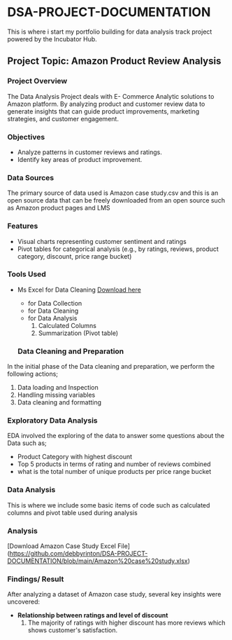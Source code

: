 # DSA-PROJECT-DOCUMENTATION
This is where i start my portfolio building for data analysis track project powered by the Incubator Hub.

## Project Topic: Amazon Product Review Analysis

### Project Overview
The Data Analysis Project deals with E- Commerce Analytic solutions to Amazon platform. By analyzing product and customer review data to generate insights that can guide product improvements, marketing strategies, and customer engagement.

### Objectives
 - Analyze patterns in customer reviews and ratings.
 - Identify key areas of product improvement.

### Data Sources
The primary source of data used is Amazon case study.csv and this is an open source data that can be freely downloaded from an open source such as Amazon product pages and LMS

### Features
- Visual charts representing customer sentiment and ratings
- Pivot tables for categorical analysis (e.g., by ratings, reviews, product category, discount, price range bucket)

### Tools Used
- Ms Excel for Data Cleaning [Download here](https://Amazon%20case%20study.xlsx)
     - for Data Collection
     - for Data Cleaning
     - for Data Analysis
        1. Calculated Columns
        2. Summarization (Pivot table)
   
     ### Data Cleaning and Preparation

 In the initial phase of the Data cleaning and preparation, we perform the following actions;
1. Data loading and Inspection
2. Handling missing variables
3. Data cleaning and formatting

### Exploratory Data Analysis
EDA involved the exploring of the data to answer some questions about the Data such as;
- Product Category with highest discount
- Top 5 products in terms of rating and number of reviews combined
- what is the total number of unique products per price range bucket

 ### Data Analysis

 This is where we include some basic items of code such as calculated columns and pivot table used during analysis

 ### Analysis

[Download Amazon Case Study Excel File] (https://github.com/debbyrinton/DSA-PROJECT-DOCUMENTATION/blob/main/Amazon%20case%20study.xlsx)

### Findings/ Result
After analyzing a dataset of Amazon case study, several key insights were uncovered:
  - **Relationship between ratings and level of discount**
     1. The majority of ratings with higher discount has more reviews which shows customer's satisfaction.





